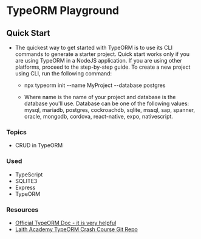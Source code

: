 # TypeORM Playground

## Quick Start
* The quickest way to get started with TypeORM is to use its CLI commands to generate a starter project. Quick start works only if you are using TypeORM in a NodeJS application. If you are using other platforms, proceed to the step-by-step guide.
To create a new project using CLI, run the following command:
  * <p>npx typeorm init --name MyProject --database postgres</p>
  * <p>Where name is the name of your project and database is the database you'll use. Database can be one of the following values: mysql, mariadb, postgres, cockroachdb, sqlite, mssql, sap, spanner, oracle, mongodb, cordova, react-native, expo, nativescript.

### Topics

- CRUD in TypeORM

### Used

- TypeScript
- SQLITE3
- Express
- TypeORM

### Resources

- <a href="https://typeorm.io/">Official TypeORM Doc - it is very helpful</a>
- <a href="https://github.com/harblaith7/typeorm-crash-course"> Laith Academy TypeORM Crash Course Git Repo </a>
